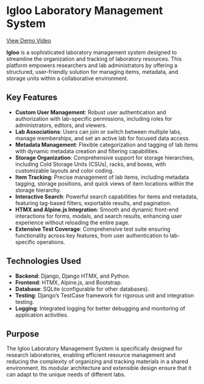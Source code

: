 # Igloo Laboratory Management System

[View Demo Video](https://drive.google.com/file/d/1VJ05I40E-KRGjafK-0Qm0k_hMd4-R_fo/view?usp=drive_link)

**Igloo** is a sophisticated laboratory management system designed to streamline the organization and tracking of laboratory resources. This platform empowers researchers and lab administrators by offering a structured, user-friendly solution for managing items, metadata, and storage units within a collaborative environment.

## Key Features

- **Custom User Management**: Robust user authentication and authorization with lab-specific permissions, including roles for administrators, editors, and viewers.
- **Lab Associations**: Users can join or switch between multiple labs, manage memberships, and set an active lab for focused data access.
- **Metadata Management**: Flexible categorization and tagging of lab items with dynamic metadata creation and filtering capabilities.
- **Storage Organization**: Comprehensive support for storage hierarchies, including Cold Storage Units (CSUs), racks, and boxes, with customizable layouts and color coding.
- **Item Tracking**: Precise management of lab items, including metadata tagging, storage positions, and quick views of item locations within the storage hierarchy.
- **Interactive Search**: Powerful search capabilities for items and metadata, featuring tag-based filters, exportable results, and pagination.
- **HTMX and Alpine.js Integration**: Smooth and dynamic front-end interactions for forms, modals, and search results, enhancing user experience without reloading the entire page.
- **Extensive Test Coverage**: Comprehensive test suite ensuring functionality across key features, from user authentication to lab-specific operations.

## Technologies Used

- **Backend**: Django, Django HTMX, and Python.
- **Frontend**: HTMX, Alpine.js, and Bootstrap.
- **Database**: SQLite (configurable for other databases).
- **Testing**: Django’s TestCase framework for rigorous unit and integration testing.
- **Logging**: Integrated logging for better debugging and monitoring of application activities.

## Purpose

The Igloo Laboratory Management System is specifically designed for research laboratories, enabling efficient resource management and reducing the complexity of organizing and tracking materials in a shared environment. Its modular architecture and extensible design ensure that it can adapt to the unique needs of different labs.

